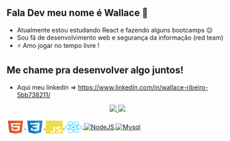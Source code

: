 ## Fala Dev meu nome é Wallace 👋

- Atualmente estou estudando React e fazendo alguns bootcamps 😉
- Sou fã de desenvolvimento web e segurança da informação (red team)
- ⚡ Amo jogar no tempo livre !

## Me chame pra desenvolver algo juntos!
- Aqui meu linkedin => https://www.linkedin.com/in/wallace-ribeiro-5bb738211/
 
<div align="center">
  <a href="https://github.com/WallaceRibeiro77">
  <img height="160em" src="https://github-readme-stats.vercel.app/api?username=WallaceRibeiro77&show_icons=true&theme=tokyonight&include_all_commits=true&count_private=true" />
  <img height="160em" src="https://github-readme-stats.vercel.app/api/top-langs/?username=WallaceRibeiro77&layout=compact&langs_count=7&theme=tokyonight" />
</div>
<div style="display: inline_block"><br>
  <img align="center" alt="HTML" height="30" width="40" src="https://raw.githubusercontent.com/devicons/devicon/master/icons/html5/html5-original.svg">
  <img align="center" alt="CSS" height="30" width="40" src="https://raw.githubusercontent.com/devicons/devicon/master/icons/css3/css3-original.svg">
  <img align="center" alt="Js" height="30" width="40" src="https://raw.githubusercontent.com/devicons/devicon/master/icons/javascript/javascript-plain.svg">
  <img align="center" alt="React" height="30" width="40" src="https://raw.githubusercontent.com/devicons/devicon/master/icons/react/react-original.svg">
  <img align="center" alt="NodeJS" height="30" width="40" src="https://cdn.jsdelivr.net/gh/devicons/devicon/icons/nodejs/nodejs-original.svg" />
  <img align="center" alt="Mysql" height="30" width="40"  src="https://cdn.jsdelivr.net/gh/devicons/devicon/icons/mysql/mysql-plain.svg" />
</div>
